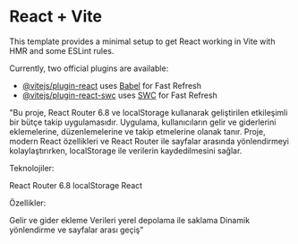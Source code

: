 # React + Vite

This template provides a minimal setup to get React working in Vite with HMR and some ESLint rules.

Currently, two official plugins are available:

- [@vitejs/plugin-react](https://github.com/vitejs/vite-plugin-react/blob/main/packages/plugin-react/README.md) uses [Babel](https://babeljs.io/) for Fast Refresh
- [@vitejs/plugin-react-swc](https://github.com/vitejs/vite-plugin-react-swc) uses [SWC](https://swc.rs/) for Fast Refresh

"Bu proje, React Router 6.8 ve localStorage kullanarak geliştirilen etkileşimli bir bütçe takip uygulamasıdır. Uygulama, kullanıcıların gelir ve giderlerini eklemelerine, düzenlemelerine ve takip etmelerine olanak tanır. Proje, modern React özellikleri ve React Router ile sayfalar arasında yönlendirmeyi kolaylaştırırken, localStorage ile verilerin kaydedilmesini sağlar.

Teknolojiler:

React Router 6.8
localStorage
React

Özellikler:

Gelir ve gider ekleme
Verileri yerel depolama ile saklama
Dinamik yönlendirme ve sayfalar arası geçiş"
